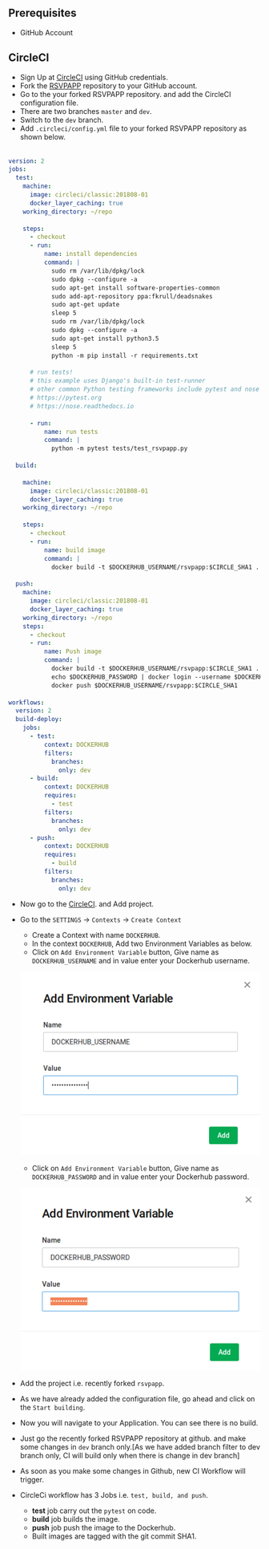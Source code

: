 ## Prerequisites
- GitHub Account

## CircleCI
- Sign Up at [CircleCI](https://circleci.com/) using GitHub credentials.
- Fork the [RSVPAPP](https://github.com/nkhare/rsvpapp.git) repository to your GitHub account.
- Go to the your forked RSVPAPP repository. and add the CircleCI configuration file.
- There are two branches `master` and `dev`.
- Switch to the `dev` branch.
- Add `.circleci/config.yml` file to your forked RSVPAPP repository as shown below.

```yml

version: 2
jobs:
  test:
    machine:
      image: circleci/classic:201808-01
      docker_layer_caching: true
    working_directory: ~/repo
          
    steps:
      - checkout
      - run:
          name: install dependencies
          command: |
            sudo rm /var/lib/dpkg/lock
            sudo dpkg --configure -a
            sudo apt-get install software-properties-common
            sudo add-apt-repository ppa:fkrull/deadsnakes
            sudo apt-get update
            sleep 5
            sudo rm /var/lib/dpkg/lock
            sudo dpkg --configure -a
            sudo apt-get install python3.5
            sleep 5
            python -m pip install -r requirements.txt
        
      # run tests!
      # this example uses Django's built-in test-runner
      # other common Python testing frameworks include pytest and nose
      # https://pytest.org
      # https://nose.readthedocs.io
      
      - run:
          name: run tests
          command: |
            python -m pytest tests/test_rsvpapp.py  

  build:
  
    machine:
      image: circleci/classic:201808-01
      docker_layer_caching: true
    working_directory: ~/repo
          
    steps:
      - checkout 
      - run:
          name: build image
          command: |
            docker build -t $DOCKERHUB_USERNAME/rsvpapp:$CIRCLE_SHA1 .
 
  push:
    machine:
      image: circleci/classic:201808-01
      docker_layer_caching: true
    working_directory: ~/repo
    steps:
      - checkout 
      - run:
          name: Push image
          command: |
            docker build -t $DOCKERHUB_USERNAME/rsvpapp:$CIRCLE_SHA1 .
            echo $DOCKERHUB_PASSWORD | docker login --username $DOCKERHUB_USERNAME --password-stdin
            docker push $DOCKERHUB_USERNAME/rsvpapp:$CIRCLE_SHA1	

workflows:
  version: 2
  build-deploy:
    jobs:
      - test:
          context: DOCKERHUB
          filters:
            branches:
              only: dev        
      - build:
          context: DOCKERHUB 
          requires:
            - test
          filters:
            branches:
              only: dev
      - push:
          context: DOCKERHUB
          requires:
            - build
          filters:
            branches:
              only: dev
```


- Now go to the [CircleCI](https://circleci.com/). and Add project.
- Go to the `SETTINGS` -> `Contexts` -> `Create Context`
  - Create a Context with name `DOCKERHUB`.
  - In the context `DOCKERHUB`, Add two Environment Variables as below.
  - Click on `Add Environment Variable` button, Give name as `DOCKERHUB_USERNAME` and in value enter your Dockerhub username.
  
  ![](./d-user.png)
  - Click on `Add Environment Variable` button, Give name as `DOCKERHUB_PASSWORD` and in value enter your Dockerhub password.
  
  ![](./dc-pass.png)
   
- Add the project i.e. recently forked `rsvpapp`.
- As we have already added the configuration file, go ahead and click on the `Start building`.
- Now you will navigate to your Application. You can see there is no build.
- Just go the recently forked RSVPAPP repository at github. and make some changes in `dev` branch only.[As we have added branch filter to dev branch only, CI will build only when there is change in dev branch]

- As soon as you make some changes in Github, new CI Workflow will trigger.
- CircleCi workflow has 3 Jobs i.e. `test, build, and push`.
  - **test** job carry out the `pytest` on code.
  - **build** job builds the image.
  - **push** job push the image to the Dockerhub.
  - Built images are tagged with the git commit SHA1.
  


